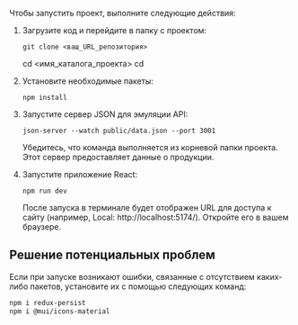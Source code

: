 Чтобы запустить проект, выполните следующие действия:

1.  Загрузите код и перейдите в папку с проектом:

        git clone <ваш_URL_репозитория>
    cd <имя_каталога_проекта>
    cd <my-shop>
    

2.  Установите необходимые пакеты:

        npm install
    

3.  Запустите сервер JSON для эмуляции API:

        json-server --watch public/data.json --port 3001
    
    Убедитесь, что команда выполняется из корневой папки проекта. Этот сервер предоставляет данные о продукции.

4.  Запустите приложение React:

        npm run dev
    

    После запуска в терминале будет отображен URL для доступа к сайту (например, Local: http://localhost:5174/). Откройте его в вашем браузере.

## Решение потенциальных проблем

Если при запуске возникают ошибки, связанные с отсутствием каких-либо пакетов, установите их с помощью следующих команд:

```bash
npm i redux-persist
npm i @mui/icons-material
